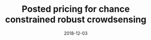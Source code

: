 ---
title: "Posted pricing for chance constrained robust crowdsensing"
authors:
- Yuben Qu
- Shaojie Tang
- Chao Dong
- Peng Li
- Song Guo
- Haipeng Dai
- Fan Wu

date: "2018-12-03"
doi: "https://doi.org/10.1109/TMC.2018.2884713"

# Publication type.
# 1 = Conference paper; 2 = Journal article;
# 3 = Preprint Paper; 4 = Report; 5 = Book; 6 = Book section;
# 7 = Thesis; 8 = Patent
publication_types: ["2"]

# Publication name and optional abbreviated publication name.
publication: "*IEEE Transactions on Mobile Computing*"
publication_short: "TMC (CCF-A)"

url_pdf: https://ieeexplore.ieee.org/abstract/document/8565999
# url_code: ''
# url_dataset: ''
# url_poster: ''
# url_project: ''
# url_slides: ''
# url_video: ''

---